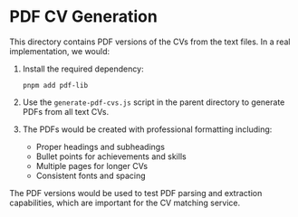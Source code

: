 # PDF CV Generation

This directory contains PDF versions of the CVs from the text files. In a real implementation, we would:

1. Install the required dependency:

   ```
   pnpm add pdf-lib
   ```

2. Use the `generate-pdf-cvs.js` script in the parent directory to generate PDFs from all text CVs.

3. The PDFs would be created with professional formatting including:
   - Proper headings and subheadings
   - Bullet points for achievements and skills
   - Multiple pages for longer CVs
   - Consistent fonts and spacing

The PDF versions would be used to test PDF parsing and extraction capabilities, which are important for the CV matching service.
